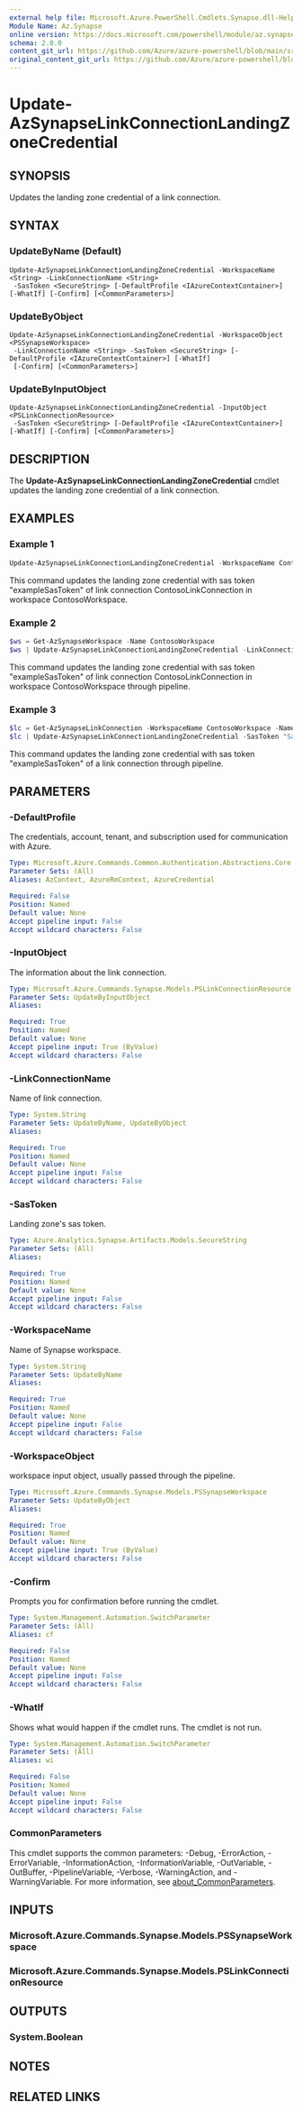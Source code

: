 ```yaml
---
external help file: Microsoft.Azure.PowerShell.Cmdlets.Synapse.dll-Help.xml
Module Name: Az.Synapse
online version: https://docs.microsoft.com/powershell/module/az.synapse/set-azsynapselinkconnectionlandingzonecredential
schema: 2.0.0
content_git_url: https://github.com/Azure/azure-powershell/blob/main/src/Synapse/Synapse/help/Update-AzSynapseLinkConnectionLandingZoneCredential.md
original_content_git_url: https://github.com/Azure/azure-powershell/blob/main/src/Synapse/Synapse/help/Update-AzSynapseLinkConnectionLandingZoneCredential.md
---
```


# Update-AzSynapseLinkConnectionLandingZoneCredential

## SYNOPSIS
Updates the landing zone credential of a link connection.

## SYNTAX

### UpdateByName (Default)
```
Update-AzSynapseLinkConnectionLandingZoneCredential -WorkspaceName <String> -LinkConnectionName <String>
 -SasToken <SecureString> [-DefaultProfile <IAzureContextContainer>] [-WhatIf] [-Confirm] [<CommonParameters>]
```

### UpdateByObject
```
Update-AzSynapseLinkConnectionLandingZoneCredential -WorkspaceObject <PSSynapseWorkspace>
 -LinkConnectionName <String> -SasToken <SecureString> [-DefaultProfile <IAzureContextContainer>] [-WhatIf]
 [-Confirm] [<CommonParameters>]
```

### UpdateByInputObject
```
Update-AzSynapseLinkConnectionLandingZoneCredential -InputObject <PSLinkConnectionResource>
 -SasToken <SecureString> [-DefaultProfile <IAzureContextContainer>] [-WhatIf] [-Confirm] [<CommonParameters>]
```

## DESCRIPTION
The **Update-AzSynapseLinkConnectionLandingZoneCredential** cmdlet updates the landing zone credential of a link connection.

## EXAMPLES

### Example 1
```powershell
Update-AzSynapseLinkConnectionLandingZoneCredential -WorkspaceName ContosoWorkspace -LinkConnectionName ContosoLinkConnection -SasToken "SampleSasToken"
```

This command updates the landing zone credential with sas token "exampleSasToken" of link connection ContosoLinkConnection in workspace ContosoWorkspace.

### Example 2
```powershell
$ws = Get-AzSynapseWorkspace -Name ContosoWorkspace
$ws | Update-AzSynapseLinkConnectionLandingZoneCredential -LinkConnectionName ContosoLinkConnection -SasToken "SampleSasToken"
```

This command updates the landing zone credential with sas token "exampleSasToken" of link connection ContosoLinkConnection in workspace ContosoWorkspace through pipeline.

### Example 3
```powershell
$lc = Get-AzSynapseLinkConnection -WorkspaceName ContosoWorkspace -Name ContosoLinkConnection
$lc | Update-AzSynapseLinkConnectionLandingZoneCredential -SasToken "SampleSasToken"
```

This command updates the landing zone credential with sas token "exampleSasToken" of a link connection through pipeline.

## PARAMETERS

### -DefaultProfile
The credentials, account, tenant, and subscription used for communication with Azure.

```yaml
Type: Microsoft.Azure.Commands.Common.Authentication.Abstractions.Core.IAzureContextContainer
Parameter Sets: (All)
Aliases: AzContext, AzureRmContext, AzureCredential

Required: False
Position: Named
Default value: None
Accept pipeline input: False
Accept wildcard characters: False
```

### -InputObject
The information about the link connection.

```yaml
Type: Microsoft.Azure.Commands.Synapse.Models.PSLinkConnectionResource
Parameter Sets: UpdateByInputObject
Aliases:

Required: True
Position: Named
Default value: None
Accept pipeline input: True (ByValue)
Accept wildcard characters: False
```

### -LinkConnectionName
Name of link connection.

```yaml
Type: System.String
Parameter Sets: UpdateByName, UpdateByObject
Aliases:

Required: True
Position: Named
Default value: None
Accept pipeline input: False
Accept wildcard characters: False
```

### -SasToken
Landing zone's sas token.

```yaml
Type: Azure.Analytics.Synapse.Artifacts.Models.SecureString
Parameter Sets: (All)
Aliases:

Required: True
Position: Named
Default value: None
Accept pipeline input: False
Accept wildcard characters: False
```

### -WorkspaceName
Name of Synapse workspace.

```yaml
Type: System.String
Parameter Sets: UpdateByName
Aliases:

Required: True
Position: Named
Default value: None
Accept pipeline input: False
Accept wildcard characters: False
```

### -WorkspaceObject
workspace input object, usually passed through the pipeline.

```yaml
Type: Microsoft.Azure.Commands.Synapse.Models.PSSynapseWorkspace
Parameter Sets: UpdateByObject
Aliases:

Required: True
Position: Named
Default value: None
Accept pipeline input: True (ByValue)
Accept wildcard characters: False
```

### -Confirm
Prompts you for confirmation before running the cmdlet.

```yaml
Type: System.Management.Automation.SwitchParameter
Parameter Sets: (All)
Aliases: cf

Required: False
Position: Named
Default value: None
Accept pipeline input: False
Accept wildcard characters: False
```

### -WhatIf
Shows what would happen if the cmdlet runs.
The cmdlet is not run.

```yaml
Type: System.Management.Automation.SwitchParameter
Parameter Sets: (All)
Aliases: wi

Required: False
Position: Named
Default value: None
Accept pipeline input: False
Accept wildcard characters: False
```

### CommonParameters
This cmdlet supports the common parameters: -Debug, -ErrorAction, -ErrorVariable, -InformationAction, -InformationVariable, -OutVariable, -OutBuffer, -PipelineVariable, -Verbose, -WarningAction, and -WarningVariable. For more information, see [about_CommonParameters](http://go.microsoft.com/fwlink/?LinkID=113216).

## INPUTS

### Microsoft.Azure.Commands.Synapse.Models.PSSynapseWorkspace

### Microsoft.Azure.Commands.Synapse.Models.PSLinkConnectionResource

## OUTPUTS

### System.Boolean

## NOTES

## RELATED LINKS
